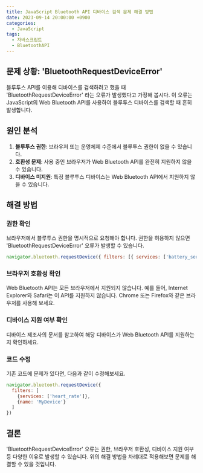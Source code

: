 ```yaml
---
title: JavaScript Bluetooth API 디바이스 검색 문제 해결 방법
date: 2023-09-14 20:00:00 +0900
categories:
  - JavaScript
tags:
  - 자바스크립트
  - BluetoothAPI
---
```


## 문제 상황: 'BluetoothRequestDeviceError'

블루투스 API를 이용해 디바이스를 검색하려고 했을 때 'BluetoothRequestDeviceError' 라는 오류가 발생했다고 가정해 봅시다. 이 오류는 JavaScript의 Web Bluetooth API를 사용하여 블루투스 디바이스를 검색할 때 흔히 발생합니다.

## 원인 분석

1. **블루투스 권한**: 브라우저 또는 운영체제 수준에서 블루투스 권한이 없을 수 있습니다.
2. **호환성 문제**: 사용 중인 브라우저가 Web Bluetooth API를 완전히 지원하지 않을 수 있습니다.
3. **디바이스 미지원**: 특정 블루투스 디바이스는 Web Bluetooth API에서 지원하지 않을 수 있습니다.

## 해결 방법

### 권한 확인

브라우저에서 블루투스 권한을 명시적으로 요청해야 합니다. 권한을 허용하지 않으면 'BluetoothRequestDeviceError' 오류가 발생할 수 있습니다.

```javascript
navigator.bluetooth.requestDevice({ filters: [{ services: ['battery_service'] }] })
```

### 브라우저 호환성 확인

Web Bluetooth API는 모든 브라우저에서 지원되지 않습니다. 예를 들어, Internet Explorer와 Safari는 이 API를 지원하지 않습니다. Chrome 또는 Firefox와 같은 브라우저를 사용해 보세요.

### 디바이스 지원 여부 확인

디바이스 제조사의 문서를 참고하여 해당 디바이스가 Web Bluetooth API를 지원하는지 확인하세요.

### 코드 수정

기존 코드에 문제가 있다면, 다음과 같이 수정해보세요.

```javascript
navigator.bluetooth.requestDevice({
  filters: [
    {services: ['heart_rate']},
    {name: 'MyDevice'}
  ]
})
```

## 결론

'BluetoothRequestDeviceError' 오류는 권한, 브라우저 호환성, 디바이스 지원 여부 등 다양한 이유로 발생할 수 있습니다. 위의 해결 방법을 차례대로 적용해보면 문제를 해결할 수 있을 것입니다.